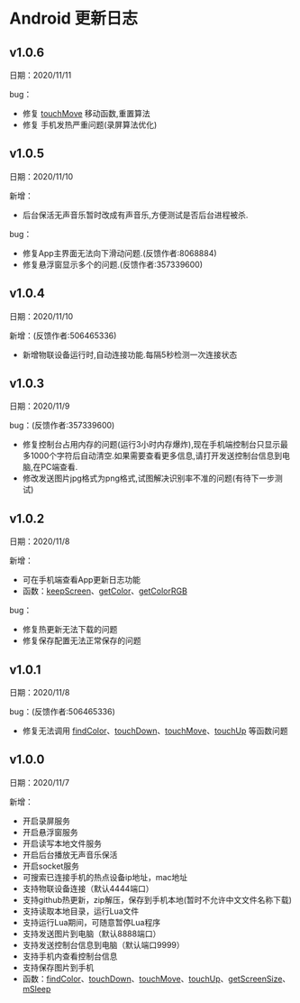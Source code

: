 # Android 更新日志
## v1.0.6
日期：2020/11/11

bug：
+ 修复 [touchMove](./YXZHUSHOU_API.md/#touchMove) 移动函数,重置算法
+ 修复 手机发热严重问题(录屏算法优化)

## v1.0.5
日期：2020/11/10

新增：
+ 后台保活无声音乐暂时改成有声音乐,方便测试是否后台进程被杀.

bug：
+ 修复App主界面无法向下滑动问题.(反馈作者:8068884)
+ 修复悬浮窗显示多个的问题.(反馈作者:357339600)

## v1.0.4
日期：2020/11/10

新增：(反馈作者:506465336)
+ 新增物联设备运行时,自动连接功能.每隔5秒检测一次连接状态

## v1.0.3
日期：2020/11/9

bug：(反馈作者:357339600)
+ 修复控制台占用内存的问题(运行3小时内存爆炸),现在手机端控制台只显示最多1000个字符后自动清空.如果需要查看更多信息,请打开发送控制台信息到电脑,在PC端查看.
+ 修改发送图片jpg格式为png格式,试图解决识别率不准的问题(有待下一步测试)

## v1.0.2
日期：2020/11/8

新增：
+ 可在手机端查看App更新日志功能
+ 函数：[keepScreen](./YXZHUSHOU_API.md/#keepScreen)、[getColor](./YXZHUSHOU_API.md/#getColor)、[getColorRGB](./YXZHUSHOU_API.md/#getColorRGB)

bug：
+ 修复热更新无法下载的问题
+ 修复保存配置无法正常保存的问题

## v1.0.1
日期：2020/11/8

bug：(反馈作者:506465336)
+ 修复无法调用 [findColor](./YXZHUSHOU_API.md/#findColor)、[touchDown](./YXZHUSHOU_API.md/#touchDown)、[touchMove](./YXZHUSHOU_API.md/#touchMove)、[touchUp](./YXZHUSHOU_API.md/#touchUp) 等函数问题

## v1.0.0
日期：2020/11/7

新增：
+ 开启录屏服务
+ 开启悬浮窗服务
+ 开启读写本地文件服务
+ 开启后台播放无声音乐保活
+ 开启socket服务
+ 可搜索已连接手机的热点设备ip地址，mac地址
+ 支持物联设备连接（默认4444端口）
+ 支持github热更新，zip解压，保存到手机本地(暂时不允许中文文件名称下载)
+ 支持读取本地目录，运行Lua文件
+ 支持运行Lua期间，可随意暂停Lua程序
+ 支持发送图片到电脑（默认8888端口）
+ 支持发送控制台信息到电脑（默认端口9999）
+ 支持手机内查看控制台信息
+ 支持保存图片到手机
+ 函数：[findColor](./YXZHUSHOU_API.md/#findColor)、[touchDown](./YXZHUSHOU_API.md/#touchDown)、[touchMove](./YXZHUSHOU_API.md/#touchMove)、[touchUp](./YXZHUSHOU_API.md/#touchUp)、[getScreenSize](./YXZHUSHOU_API.md/#getScreenSize)、[mSleep](./YXZHUSHOU_API.md/#mSleep)